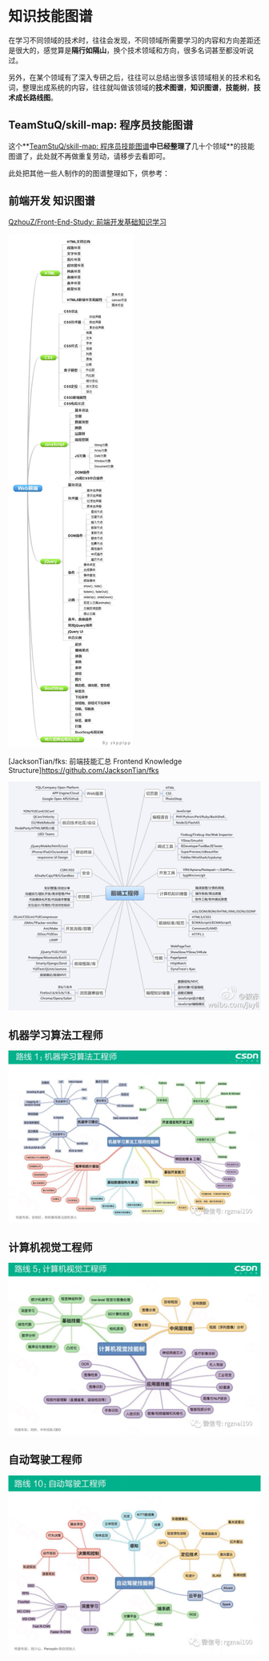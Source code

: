 # 知识技能图谱

在学习不同领域的技术时，往往会发现，不同领域所需要学习的内容和方向差距还是很大的，感觉算是**隔行如隔山**，换个技术领域和方向，很多名词甚至都没听说过。

另外，在某个领域有了深入专研之后，往往可以总结出很多该领域相关的技术和名词，整理出成系统的内容，往往就叫做该领域的**技术图谱**，**知识图谱**，**技能树**，**技术成长路线图**。

## TeamStuQ/skill-map: 程序员技能图谱
这个**[TeamStuQ/skill-map: 程序员技能图谱](https://github.com/TeamStuQ/skill-map)**中已经整理了**几十个领域**的技能图谱了，此处就不再做重复劳动，请移步去看即可。

此处把其他一些人制作的的图谱整理如下，供参考：

## 前端开发 知识图谱
[QzhouZ/Front-End-Study: 前端开发基础知识学习](https://github.com/QzhouZ/Front-End-Study)

![QzhouZ的前端开发知识图谱](../assets/img/zzhouz_frond_end_skill_map.png)


[JacksonTian/fks: 前端技能汇总 Frontend Knowledge Structure]https://github.com/JacksonTian/fks

![JacksonTian的前端技能汇总](../assets/img/jacksontian_frontend_skill_map.png)


## 机器学习算法工程师

![机器学习算法工程师技能树](../assets/img/machine_learn_skill_tree.png)

## 计算机视觉工程师

![计算机视觉工程师技能树](../assets/img/computer_vision_skill_tree.png)

## 自动驾驶工程师

![自动驾驶工程师技能树](../assets/img/auto_driving_skill_tree.png)